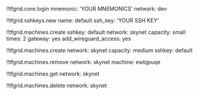 !!tfgrid.core.login
	mnemonic: 'YOUR MNEMONICS'
	network: dev

!!tfgrid.sshkeys.new
    name: default
	ssh_key: 'YOUR SSH KEY'

!!tfgrid.machines.create
    sshkey: default
	network: skynet
	capacity: small
	times: 2
	gateway: yes
	add_wireguard_access: yes

!!tfgrid.machines.create
	network: skynet
	capacity: medium
	sshkey: default

!!tfgrid.machines.remove
	network: skynet
	machine: ewbjpuqe

!!tfgrid.machines.get
	network: skynet

!!tfgrid.machines.delete
	network: skynet